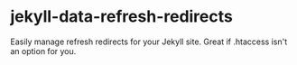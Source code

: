 # jekyll-data-refresh-redirects
Easily manage refresh redirects for your Jekyll site. Great if .htaccess isn't an option for you.
